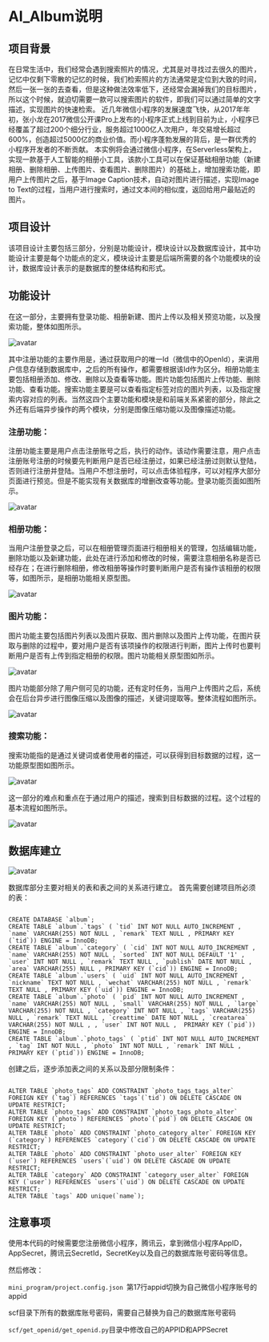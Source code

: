 

# AI_Album说明
## 项目背景

在日常生活中，我们经常会遇到搜索照片的情况，尤其是对寻找过去很久的图片，记忆中仅剩下零散的记忆的时候，我们检索照片的方法通常是定位到大致的时间，然后一张一张的去查看，但是这种做法效率低下，还经常会漏掉我们的目标图片，所以这个时候，就迫切需要一款可以搜索图片的软件，即我们可以通过简单的文字描述，实现图片的快速检索。
近几年微信小程序的发展速度飞快，从2017年年初，张小龙在2017微信公开课Pro上发布的小程序正式上线到目前为止，小程序已经覆盖了超过200个细分行业，服务超过1000亿人次用户，年交易增长超过600%，创造超过5000亿的商业价值。而小程序蓬勃发展的背后，是一群优秀的小程序开发者的不断贡献。
本实例将会通过微信小程序，在Serverless架构上，实现一款基于人工智能的相册小工具，该款小工具可以在保证基础相册功能（新建相册、删除相册、上传图片、查看图片、删除图片）的基础上，增加搜索功能，即用户上传图片之后，基于Image Caption技术，自动对图片进行描述，实现Image to Text的过程，当用户进行搜索时，通过文本间的相似度，返回给用户最贴近的图片。

## 项目设计
该项目设计主要包括三部分，分别是功能设计，模块设计以及数据库设计，其中功能设计主要是每个功能点的定义，模块设计主要是后端所需要的各个功能模块的设计，数据库设计表示的是数据库的整体结构和形式。

## 功能设计	
在这一部分，主要拥有登录功能、相册新建、图片上传以及相关预览功能，以及搜索功能，整体如图所示。

![avatar](https://github.com/anycodes/album/blob/master/image/61.png?raw=true)

其中注册功能的主要作用是，通过获取用户的唯一Id（微信中的OpenId），来讲用户信息存储到数据库中，之后的所有操作，都需要根据该Id作为区分。相册功能主要包括相册添加、修改、删除以及查看等功能。图片功能包括图片上传功能、删除功能、查看功能。搜索功能主要是可以查看指定标签对应的图片列表，以及指定搜索内容对应的列表。当然这四个主要功能和模块是和前端关系紧密的部分，除此之外还有后端异步操作的两个模块，分别是图像压缩功能以及图像描述功能。
### 注册功能：
注册功能主要是用户点击注册账号之后，执行的动作。该动作需要注意，用户点击注册账号注册的时候要先判断用户是否已经注册过，如果已经注册过则默认登陆，否则进行注册并登陆。当用户不想注册时，可以点击体验程序，可以对程序大部分页面进行预览。但是不能实现有关数据库的增删改查等功能。登录功能页面如图所示。

 ![avatar](https://github.com/anycodes/album/blob/master/image/62.png?raw=true)

### 相册功能：
当用户注册登录之后，可以在相册管理页面进行相册相关的管理，包括编辑功能，删除功能以及新建功能，此处在进行添加和修改的时候，需要注意相册名称是否已经存在；在进行删除相册，修改相册等操作时要判断用户是否有操作该相册的权限等，如图所示，是相册功能相关原型图。

![avatar](https://github.com/anycodes/album/blob/master/image/63.png?raw=true)

### 图片功能：
图片功能主要包括图片列表以及图片获取、图片删除以及图片上传功能，在图片获取与删除的过程中，要对用户是否有该项操作的权限进行判断，图片上传时也要判断用户是否有上传到指定相册的权限。图片功能相关原型图如所示。

![avatar](https://github.com/anycodes/album/blob/master/image/64.png?raw=true)     

图片功能部分除了用户侧可见的功能，还有定时任务，当用户上传图片之后，系统会在后台异步进行图像压缩以及图像的描述，关键词提取等。整体流程如图所示。

 ![avatar](https://github.com/anycodes/album/blob/master/image/65.png?raw=true)

### 搜索功能：
搜索功能指的是通过关键词或者使用者的描述，可以获得到目标数据的过程，这一功能原型图如图所示。

 ![avatar](https://github.com/anycodes/album/blob/master/image/66.png?raw=true)

这一部分的难点和重点在于通过用户的描述，搜索到目标数据的过程。这个过程的基本流程如图所示。

 ![avatar](https://github.com/anycodes/album/blob/master/image/67.png?raw=true)



## 数据库建立

 ![avatar](https://github.com/anycodes/album/blob/master/image/mysql.png?raw=true)

数据库部分主要对相关的表和表之间的关系进行建立。
首先需要创建项目所必须的表：
```mysql

CREATE DATABASE `album`;
CREATE TABLE `album`.`tags` ( `tid` INT NOT NULL AUTO_INCREMENT , `name` VARCHAR(255) NOT NULL , `remark` TEXT NULL , PRIMARY KEY (`tid`)) ENGINE = InnoDB;
CREATE TABLE `album`.`category` ( `cid` INT NOT NULL AUTO_INCREMENT , `name` VARCHAR(255) NOT NULL , `sorted` INT NOT NULL DEFAULT '1' , `user` INT NOT NULL , `remark` TEXT NULL , `publish` DATE NOT NULL , `area` VARCHAR(255) NULL , PRIMARY KEY (`cid`)) ENGINE = InnoDB;
CREATE TABLE `album`.`users` ( `uid` INT NOT NULL AUTO_INCREMENT , `nickname` TEXT NOT NULL , `wechat` VARCHAR(255) NOT NULL , `remark` TEXT NULL , PRIMARY KEY (`uid`)) ENGINE = InnoDB;
CREATE TABLE `album`.`photo` ( `pid` INT NOT NULL AUTO_INCREMENT , `name` VARCHAR(255) NOT NULL , `small` VARCHAR(255) NOT NULL , `large` VARCHAR(255) NOT NULL , `category` INT NOT NULL , `tags` VARCHAR(255) NULL , `remark` TEXT NULL , `creattime` DATE NOT NULL , `creatarea` VARCHAR(255) NOT NULL , , `user` INT NOT NULL ,  PRIMARY KEY (`pid`)) ENGINE = InnoDB;
CREATE TABLE `album`.`photo_tags` ( `ptid` INT NOT NULL AUTO_INCREMENT , `tag` INT NOT NULL , `photo` INT NOT NULL , `remark` INT NULL , PRIMARY KEY (`ptid`)) ENGINE = InnoDB;

```
创建之后，逐步添加表之间的关系以及部分限制条件：
```mysql

ALTER TABLE `photo_tags` ADD CONSTRAINT `photo_tags_tags_alter` FOREIGN KEY (`tag`) REFERENCES `tags`(`tid`) ON DELETE CASCADE ON UPDATE RESTRICT; 
ALTER TABLE `photo_tags` ADD CONSTRAINT `photo_tags_photo_alter` FOREIGN KEY (`photo`) REFERENCES `photo`(`pid`) ON DELETE CASCADE ON UPDATE RESTRICT;
ALTER TABLE `photo` ADD CONSTRAINT `photo_category_alter` FOREIGN KEY (`category`) REFERENCES `category`(`cid`) ON DELETE CASCADE ON UPDATE RESTRICT;
ALTER TABLE `photo` ADD CONSTRAINT `photo_user_alter` FOREIGN KEY (`user`) REFERENCES `users`(`uid`) ON DELETE CASCADE ON UPDATE RESTRICT;
ALTER TABLE `category` ADD CONSTRAINT `category_user_alter` FOREIGN KEY (`user`) REFERENCES `users`(`uid`) ON DELETE CASCADE ON UPDATE RESTRICT;
ALTER TABLE `tags` ADD unique(`name`);

```
## 注意事项
使用本代码的时候需要您注册微信小程序，腾讯云，拿到微信小程序AppID，AppSecret，腾讯云SecretId，SecretKey以及自己的数据库账号密码等信息。

然后修改：

```mini_program/project.config.json ```第17行appid切换为自己微信小程序账号的appid

scf目录下所有的数据库账号密码，需要自己替换为自己的数据库账号密码

```scf/get_openid/get_openid.py```目录中修改自己的APPID和APPSecret
